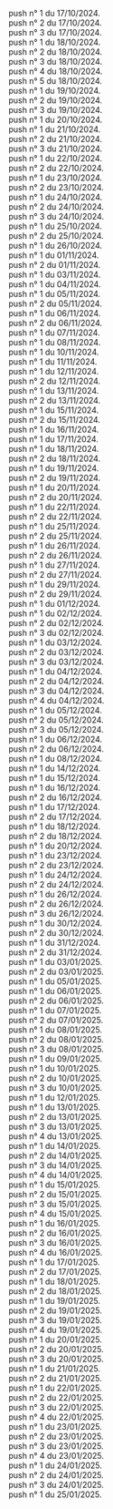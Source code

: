 push n° 1 du 17/10/2024.  
push n° 2 du 17/10/2024.  
push n° 3 du 17/10/2024.  
push n° 1 du 18/10/2024.  
push n° 2 du 18/10/2024.  
push n° 3 du 18/10/2024.  
push n° 4 du 18/10/2024.  
push n° 5 du 18/10/2024.  
push n° 1 du 19/10/2024.  
push n° 2 du 19/10/2024.  
push n° 3 du 19/10/2024.  
push n° 1 du 20/10/2024.  
push n° 1 du 21/10/2024.  
push n° 2 du 21/10/2024.  
push n° 3 du 21/10/2024.  
push n° 1 du 22/10/2024.  
push n° 2 du 22/10/2024.  
push n° 1 du 23/10/2024.  
push n° 2 du 23/10/2024.  
push n° 1 du 24/10/2024.  
push n° 2 du 24/10/2024.  
push n° 3 du 24/10/2024.  
push n° 1 du 25/10/2024.  
push n° 2 du 25/10/2024.  
push n° 1 du 26/10/2024.  
push n° 1 du 01/11/2024.  
push n° 2 du 01/11/2024.  
push n° 1 du 03/11/2024.  
push n° 1 du 04/11/2024.  
push n° 1 du 05/11/2024.  
push n° 2 du 05/11/2024.  
push n° 1 du 06/11/2024.  
push n° 2 du 06/11/2024.  
push n° 1 du 07/11/2024.  
push n° 1 du 08/11/2024.  
push n° 1 du 10/11/2024.  
push n° 1 du 11/11/2024.  
push n° 1 du 12/11/2024.  
push n° 2 du 12/11/2024.  
push n° 1 du 13/11/2024.  
push n° 2 du 13/11/2024.  
push n° 1 du 15/11/2024.  
push n° 2 du 15/11/2024.  
push n° 1 du 16/11/2024.  
push n° 1 du 17/11/2024.  
push n° 1 du 18/11/2024.  
push n° 2 du 18/11/2024.  
push n° 1 du 19/11/2024.  
push n° 2 du 19/11/2024.  
push n° 1 du 20/11/2024.  
push n° 2 du 20/11/2024.  
push n° 1 du 22/11/2024.  
push n° 2 du 22/11/2024.  
push n° 1 du 25/11/2024.  
push n° 2 du 25/11/2024.  
push n° 1 du 26/11/2024.  
push n° 2 du 26/11/2024.  
push n° 1 du 27/11/2024.  
push n° 2 du 27/11/2024.  
push n° 1 du 29/11/2024.  
push n° 2 du 29/11/2024.  
push n° 1 du 01/12/2024.  
push n° 1 du 02/12/2024.  
push n° 2 du 02/12/2024.  
push n° 3 du 02/12/2024.  
push n° 1 du 03/12/2024.  
push n° 2 du 03/12/2024.  
push n° 3 du 03/12/2024.  
push n° 1 du 04/12/2024.  
push n° 2 du 04/12/2024.  
push n° 3 du 04/12/2024.  
push n° 4 du 04/12/2024.  
push n° 1 du 05/12/2024.  
push n° 2 du 05/12/2024.  
push n° 3 du 05/12/2024.  
push n° 1 du 06/12/2024.  
push n° 2 du 06/12/2024.  
push n° 1 du 08/12/2024.  
push n° 1 du 14/12/2024.  
push n° 1 du 15/12/2024.  
push n° 1 du 16/12/2024.  
push n° 2 du 16/12/2024.  
push n° 1 du 17/12/2024.  
push n° 2 du 17/12/2024.  
push n° 1 du 18/12/2024.  
push n° 2 du 18/12/2024.  
push n° 1 du 20/12/2024.  
push n° 1 du 23/12/2024.  
push n° 2 du 23/12/2024.  
push n° 1 du 24/12/2024.  
push n° 2 du 24/12/2024.  
push n° 1 du 26/12/2024.  
push n° 2 du 26/12/2024.  
push n° 3 du 26/12/2024.  
push n° 1 du 30/12/2024.  
push n° 2 du 30/12/2024.  
push n° 1 du 31/12/2024.  
push n° 2 du 31/12/2024.  
push n° 1 du 03/01/2025.  
push n° 2 du 03/01/2025.  
push n° 1 du 05/01/2025.  
push n° 1 du 06/01/2025.  
push n° 2 du 06/01/2025.  
push n° 1 du 07/01/2025.  
push n° 2 du 07/01/2025.  
push n° 1 du 08/01/2025.  
push n° 2 du 08/01/2025.  
push n° 3 du 08/01/2025.  
push n° 1 du 09/01/2025.  
push n° 1 du 10/01/2025.  
push n° 2 du 10/01/2025.  
push n° 3 du 10/01/2025.  
push n° 1 du 12/01/2025.  
push n° 1 du 13/01/2025.  
push n° 2 du 13/01/2025.  
push n° 3 du 13/01/2025.  
push n° 4 du 13/01/2025.  
push n° 1 du 14/01/2025.  
push n° 2 du 14/01/2025.  
push n° 3 du 14/01/2025.  
push n° 4 du 14/01/2025.  
push n° 1 du 15/01/2025.  
push n° 2 du 15/01/2025.  
push n° 3 du 15/01/2025.  
push n° 4 du 15/01/2025.  
push n° 1 du 16/01/2025.  
push n° 2 du 16/01/2025.  
push n° 3 du 16/01/2025.  
push n° 4 du 16/01/2025.  
push n° 1 du 17/01/2025.  
push n° 2 du 17/01/2025.  
push n° 1 du 18/01/2025.  
push n° 2 du 18/01/2025.  
push n° 1 du 19/01/2025.  
push n° 2 du 19/01/2025.  
push n° 3 du 19/01/2025.  
push n° 4 du 19/01/2025.  
push n° 1 du 20/01/2025.  
push n° 2 du 20/01/2025.  
push n° 3 du 20/01/2025.  
push n° 1 du 21/01/2025.  
push n° 2 du 21/01/2025.  
push n° 1 du 22/01/2025.  
push n° 2 du 22/01/2025.  
push n° 3 du 22/01/2025.  
push n° 4 du 22/01/2025.  
push n° 1 du 23/01/2025.  
push n° 2 du 23/01/2025.  
push n° 3 du 23/01/2025.  
push n° 4 du 23/01/2025.  
push n° 1 du 24/01/2025.  
push n° 2 du 24/01/2025.  
push n° 3 du 24/01/2025.  
push n° 1 du 25/01/2025.  
